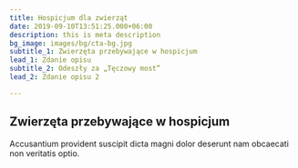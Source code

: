 ```yaml
---
title: Hospicjum dla zwierząt
date: 2019-09-10T13:51:25.000+06:00
description: this is meta description
bg_image: images/bg/cta-bg.jpg
subtitle_1: Zwierzęta przebywające w hospicjum
lead_1: Zdanie opisu
subtitle_2: Odeszły za „Tęczowy most”
lead_2: Zdanie opisu 2

---
```

## Zwierzęta przebywające w hospicjum

Accusantium provident suscipit dicta magni dolor deserunt nam obcaecati non veritatis optio.